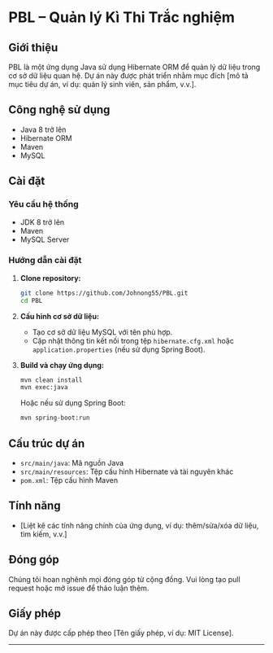 

# PBL – Quản lý Kì Thi Trắc nghiệm

## Giới thiệu

PBL là một ứng dụng Java sử dụng Hibernate ORM để quản lý dữ liệu trong cơ sở dữ liệu quan hệ. Dự án này được phát triển nhằm mục đích [mô tả mục tiêu dự án, ví dụ: quản lý sinh viên, sản phẩm, v.v.].

## Công nghệ sử dụng

- Java 8 trở lên
- Hibernate ORM
- Maven
- MySQL
## Cài đặt

### Yêu cầu hệ thống

- JDK 8 trở lên
- Maven
- MySQL Server

### Hướng dẫn cài đặt

1. **Clone repository:**

   ```bash
   git clone https://github.com/Johnong55/PBL.git
   cd PBL
   ```

2. **Cấu hình cơ sở dữ liệu:**

   - Tạo cơ sở dữ liệu MySQL với tên phù hợp.
   - Cập nhật thông tin kết nối trong tệp `hibernate.cfg.xml` hoặc `application.properties` (nếu sử dụng Spring Boot).

3. **Build và chạy ứng dụng:**

   ```bash
   mvn clean install
   mvn exec:java
   ```

   Hoặc nếu sử dụng Spring Boot:

   ```bash
   mvn spring-boot:run
   ```

## Cấu trúc dự án

- `src/main/java`: Mã nguồn Java
- `src/main/resources`: Tệp cấu hình Hibernate và tài nguyên khác
- `pom.xml`: Tệp cấu hình Maven

## Tính năng

- [Liệt kê các tính năng chính của ứng dụng, ví dụ: thêm/sửa/xóa dữ liệu, tìm kiếm, v.v.]

## Đóng góp

Chúng tôi hoan nghênh mọi đóng góp từ cộng đồng. Vui lòng tạo pull request hoặc mở issue để thảo luận thêm.

## Giấy phép

Dự án này được cấp phép theo [Tên giấy phép, ví dụ: MIT License].

---
